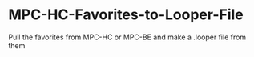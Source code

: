 # MPC-HC-Favorites-to-Looper-File
 Pull the favorites from MPC-HC or MPC-BE and make a .looper file from them
